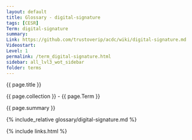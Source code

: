 ```yaml
---
layout: default
title: Glossary - digital-signature
tags: [CESR]
Term: digital-signature
summary: 
Link: https://github.com/trustoverip/acdc/wiki/digital-signature.md
Videostart: 
Level: 1
permalink: /term_digital-signature.html
sidebar: all_lvl3_wot_sidebar
folder: terms
---
```


{{ page.title }}

{{ page.collection }} - {{ page.Term }}

   {{ page.summary }}

{% include_relative glossary/digital-signature.md %}

 {% include links.html %} 
